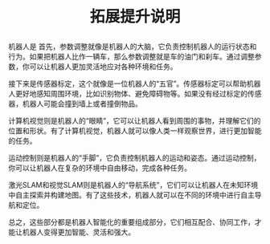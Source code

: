<p style="font-size:30px ;font-weight: bolder;  text-align:center"> 拓展提升说明 </p>

机器人是
首先，参数调整就像是机器人的大脑，它负责控制机器人的运行状态和行为。如果把机器人比作一辆车，那么参数调整就是车的油门和刹车。通过调整参数，你可以让机器人更加灵活地应对各种环境和任务。

接下来是传感器标定，这个就像是一位机器人的“五官”。传感器标定可以帮助机器人更好地感知周围环境，比如识别物体、避免障碍物等。如果没有经过标定的传感器，机器人可能会撞到墙上或者撞倒物品。

计算机视觉则是机器人的“眼睛”，它可以让机器人看到周围的事物，并理解它们的位置和形状。有了计算机视觉，机器人就可以像人类一样观察世界，进行更加智能的任务。

运动控制则是机器人的“手脚”，它负责控制机器人的运动和姿态。通过运动控制，你可以让机器人在复杂的环境中自由移动，完成各种任务。

激光SLAM和视觉SLAM则是机器人的“导航系统”，它们可以让机器人在未知环境中自主探索并构建地图。有了这些技术，机器人就可以在不同的环境中进行自主导航和定位。

总之，这些部分都是机器人智能化的重要组成部分，它们相互配合、协同工作，才能让机器人变得更加智能、灵活和强大。